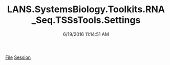 ﻿---
title: LANS.SystemsBiology.Toolkits.RNA_Seq.TSSsTools.Settings
date: 6/19/2016 11:14:51 AM
---

[File](T-LANS.SystemsBiology.Toolkits.RNA_Seq.TSSsTools.Settings.File.html)
[Session](T-LANS.SystemsBiology.Toolkits.RNA_Seq.TSSsTools.Settings.Session.html)

